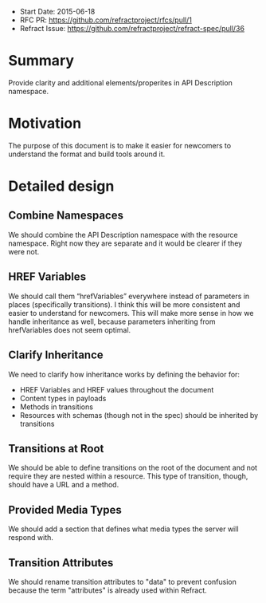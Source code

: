 - Start Date: 2015-06-18
- RFC PR: https://github.com/refractproject/rfcs/pull/1
- Refract Issue: https://github.com/refractproject/refract-spec/pull/36

# Summary

Provide clarity and additional elements/properites in API Description namespace.

# Motivation

The purpose of this document is to make it easier for newcomers to understand the format and build tools around it.

# Detailed design

## Combine Namespaces

We should combine the API Description namespace with the resource namespace.
Right now they are separate and it would be clearer if they were not.

## HREF Variables

We should call them “hrefVariables” everywhere instead of parameters in places (specifically transitions).
I think this will be more consistent and easier to understand for newcomers.
This will make more sense in how we handle inheritance as well, because parameters inheriting from hrefVariables does not seem optimal.

## Clarify Inheritance

We need to clarify how inheritance works by defining the behavior for:

* HREF Variables and HREF values throughout the document
* Content types in payloads
* Methods in transitions
* Resources with schemas (though not in the spec) should be inherited by transitions

## Transitions at Root

We should be able to define transitions on the root of the document and not require they are nested within a resource.
This type of transition, though, should have a URL and a method.

## Provided Media Types

We should add a section that defines what media types the server will respond with.

## Transition Attributes

We should rename transition attributes to "data" to prevent confusion because the term "attributes" is already used within Refract.
